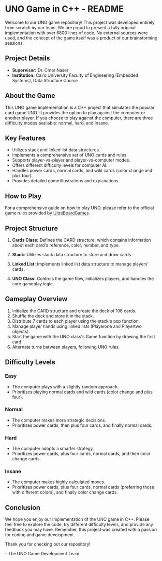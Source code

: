 # UNO Game in C++ - README

Welcome to our UNO game repository! This project was developed entirely from scratch by our team. We are proud to present a fully original implementation with over 6800 lines of code. No external sources were used, and the concept of the game itself was a product of our brainstorming sessions.

## Project Details

- **Supervisor:** Dr. Omar Naser
- **Institution:** Cairo University Faculty of Engineering (Embedded Systems), Data Structure Course

## About the Game

This UNO game implementation is a C++ project that simulates the popular card game UNO. It provides the option to play against the computer or another player. If you choose to play against the computer, there are three difficulty modes available: normal, hard, and insane.

## Key Features

- Utilizes stack and linked list data structures.
- Implements a comprehensive set of UNO cards and rules.
- Supports player-vs-player and player-vs-computer modes.
- Offers different difficulty levels for computer AI.
- Handles power cards, normal cards, and wild cards (color change and plus four).
- Provides detailed game illustrations and explanations.

## How to Play

For a comprehensive guide on how to play UNO, please refer to the official game rules provided by [UltraBoardGames](https://www.ultraboardgames.com/uno/game-rules.php).

## Project Structure

1. **Cards Class:** Defines the CARD structure, which contains information about each card's reference, color, number, and type.

2. **Stack:** Utilizes stack data structure to store and draw cards.

3. **Linked List:** Implements linked list data structure to manage players' cards.

4. **UNO Class:** Controls the game flow, initializes players, and handles the core gameplay logic.

## Gameplay Overview

1. Initialize the CARD structure and create the deck of 108 cards.
2. Shuffle the deck and store it in the stack.
3. Distribute 7 cards to each player using the stack's pop function.
4. Manage player hands using linked lists (Playerone and Playertwo objects).
5. Start the game with the UNO class's Game function by drawing the first card.
6. Alternate turns between players, following UNO rules.

## Difficulty Levels

### Easy

- The computer plays with a slightly random approach.
- Prioritizes playing normal cards and wild cards (color change and plus four).

### Normal

- The computer makes more strategic decisions.
- Prioritizes power cards, then plus four cards, and finally normal cards.

### Hard

- The computer adopts a smarter strategy.
- Prioritizes power cards, plus four cards, normal cards, and then color change cards.

### Insane

- The computer makes highly calculated moves.
- Prioritizes power cards, plus four cards, normal cards (preferring those with different colors), and finally color change cards.

## Conclusion

We hope you enjoy our implementation of the UNO game in C++. Please feel free to explore the code, try different difficulty levels, and provide any feedback you may have. Remember, this project was created with a passion for coding and game development.

Thank you for checking out our repository!

\- The UNO Game Development Team
